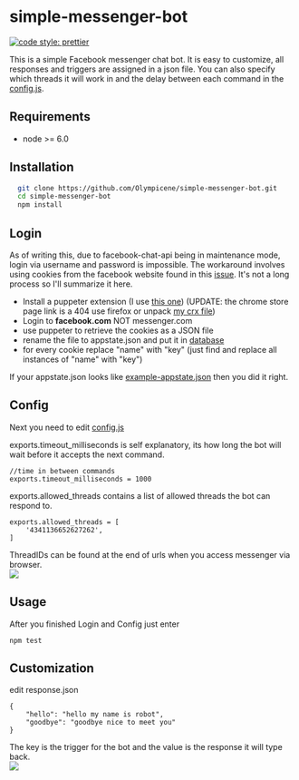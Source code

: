 
# simple-messenger-bot
[![code style: prettier](https://img.shields.io/badge/code_style-prettier-ff69b4.svg?style=flat-square)](https://github.com/prettier/prettier)


This is a simple Facebook messenger chat bot. 
It is easy to customize, all responses and triggers are assigned in a json file.
You can also specify which threads it will work in and the delay between each command in the [config.js](database/config.js).


## Requirements

- node >= 6.0

## Installation 

```bash 
  git clone https://github.com/Olympicene/simple-messenger-bot.git
  cd simple-messenger-bot
  npm install
```
    
## Login

As of writing this, due to facebook-chat-api being in maintenance mode, 
login via username and password is impossible. The workaround involves using cookies from the facebook website found
in this [issue](https://github.com/Schmavery/facebook-chat-api/issues/870#issuecomment-820762472).
It's not a long process so I'll summarize it here.

- Install a puppeter extension (I use [this one](https://github.com/ktty1220/export-cookie-for-puppeteer)) (UPDATE: the chrome store page link is a 404 use firefox or unpack [my crx file](https://www.mediafire.com/file/hguaj9npk9ymyul/0.2.0_0.crx/file))
- Login to __facebook.com__ NOT messenger.com
- use puppeter to retrieve the cookies as a JSON file
- rename the file to appstate.json and put it in [database](database)
- for every cookie replace "name" with "key" (just find and replace all instances of "name" with "key")

If your appstate.json looks like [example-appstate.json](database/example-appstate.json) then you did it right.

## Config
Next you need to edit [config.js](database/config.js)

exports.timeout_milliseconds is self explanatory, its  how long the bot will wait before it accepts the next command.

```
//time in between commands
exports.timeout_milliseconds = 1000
```

exports.allowed_threads contains a list of allowed threads the bot can respond to.

```
exports.allowed_threads = [
    '4341136652627262', 
]
```
ThreadIDs can be found at the end of urls when you access messenger via browser. <br>
<img src="https://i.imgur.com/wSBxeCD.png">

## Usage

After you finished Login and Config just enter

```
npm test
```
## Customization

edit response.json

```
{
    "hello": "hello my name is robot",
    "goodbye": "goodbye nice to meet you"
}
```
The key is the trigger for the bot and the value is the response it will type back.<br>
<img src="https://i.imgur.com/bfRyxQE.png">
  
